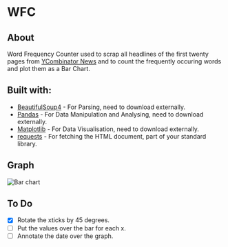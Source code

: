 # WFC
## About ##
Word Frequency Counter used to scrap all headlines of the first twenty pages from [YCombinator News](https://news.ycombinator.com/) and to count the frequently occuring words and plot them as a Bar Chart.

## Built with: ##

 * [BeautifulSoup4](https://pypi.python.org/pypi/beautifulsoup4) - For Parsing, need to download externally.
 * [Pandas](http://pandas.pydata.org/) - For Data Manipulation and Analysing, need to download externally.
 * [Matplotlib](https://matplotlib.org/) - For Data Visualisation, need to download externally.
 * [requests](http://docs.python-requests.org/en/master/) - For fetching the HTML document, part of your standard library.

## Graph ##

![Bar chart](/../master/Images-over-time/new-data.png?raw=true "WFC")

## To Do

- [x] Rotate the xticks by 45 degrees.
- [ ] Put the values over the bar for each x.
- [ ] Annotate the date over the graph.
